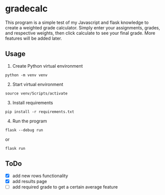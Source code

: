 # gradecalc
This program is a simple test of my Javascript and flask knowledge to create a weighted grade calculator. Simply enter your assignments, grades, and respective weights,
then click calculate to see your final grade. More features will be added later.

## Usage
1. Create Python virtual environment

```shell
python -m venv venv
```

2. Start virtual environment

```shell
source venv/Scripts/activate
```

3. Install requirements

```shell
pip install -r requirements.txt
```

4. Run the program

```shell
flask --debug run
```

or

```shell
flask run
```

## ToDo

- [x] add new rows functionality
- [x] add results page
- [ ] add required grade to get a certain average feature